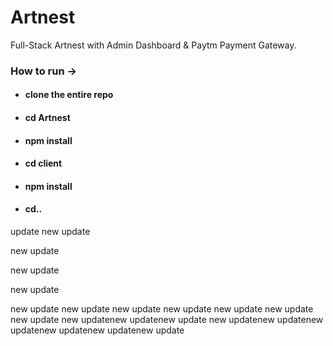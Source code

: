# Artnest
Full-Stack Artnest with Admin Dashboard & Paytm Payment Gateway.

### How to run ->

- #### clone the entire repo
- #### cd Artnest
- #### npm install
- #### cd client
- #### npm install
- #### cd..




update
new update

new update

new update

new update

new update
new update
new update
new update
new update
new update
new update
new updatenew updatenew update
new updatenew updatenew updatenew updatenew updatenew update


